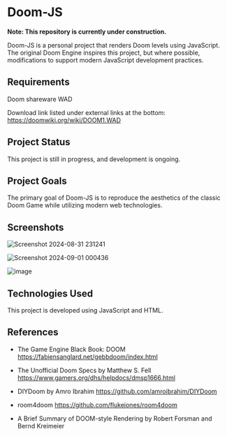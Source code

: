 # Doom-JS

**Note: This repository is currently under construction.**

Doom-JS is a personal project that renders Doom levels using JavaScript. The original Doom Engine inspires this project, but where possible, modifications to support modern JavaScript development practices. 

## Requirements
Doom shareware WAD

Download link listed under external links at the bottom:
https://doomwiki.org/wiki/DOOM1.WAD

## Project Status

This project is still in progress, and development is ongoing. 

## Project Goals

The primary goal of Doom-JS is to reproduce the aesthetics of the classic Doom Game while utilizing modern web technologies.

## Screenshots

![Screenshot 2024-08-31 231241](https://github.com/user-attachments/assets/51a304d5-96fa-4da4-bffa-d601d582fa59)

![Screenshot 2024-09-01 000436](https://github.com/user-attachments/assets/4341980f-c79f-4e7b-8b06-5cbed45946f1)

![image](https://github.com/user-attachments/assets/55303fd4-8008-431e-99da-11de7051a470)




## Technologies Used

This project is developed using JavaScript and HTML.

## References
- The Game Engine Black Book: DOOM
https://fabiensanglard.net/gebbdoom/index.html

- The Unofficial Doom Specs by Matthew S. Fell
https://www.gamers.org/dhs/helpdocs/dmsp1666.html

- DIYDoom by Amro Ibrahim
https://github.com/amroibrahim/DIYDoom

- room4doom
https://github.com/flukejones/room4doom

- A Brief Summary of DOOM-style Rendering by Robert Forsman and Bernd Kreimeier
